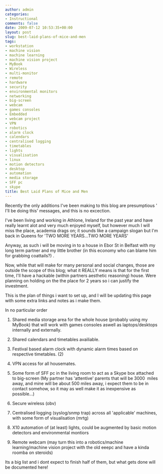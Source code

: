 ```yaml
---
author: admin
categories:
- Instructional
comments: false
date: 2009-07-12 10:53:35+00:00
layout: post
slug: best-laid-plans-of-mice-and-men
tags:
- workstation
- machine vision
- machine learning
- machine vision project
- MyBook
- Wireless
- multi-monitor
- remote
- hardware
- security
- environmental monitors
- networking
- big-screen
- webcam
- games consoles
- Embedded
- webcam project
- VPN
- robotics
- alarm clock
- calendars
- centralised logging
- timetables
- lights
- visualisation
- linux
- motion detectors
- desktop
- automation
- media storage
- SFF pc
- skype
title: Best Laid Plans of Mice and Men
---
```



Recently the only additions I've been making to this blog are presumptious '
I'll be doing this' messages, and this is no excection.

I've been living and working in Athlone, Ireland for the past year and have really learnt alot and very much enjoyed myself, but however much I will miss the place, academia drags on; it sounds like a campaign slogan but I'm back in Queens for 'TWO MORE YEARS...TWO MORE YEARS'

Anyway, as such i will be moving in to a house in Ebor St in Belfast with my long term partner and my little brother (in this economy who can blame him for grabbing coattails?) .

Now, while that will make for many personal and social changes, those are outside the scope of this blog; what it REALLY means is that for the first time, I'll have a hackable (within partners aesthetic reasoning) house. Were planning on holding on the the place for 2 years so i can justify the investment.

This is the plan of things i want to set up, and I will be updating this page with some extra links and notes as i make them.

In no particular order

	
  1. Shared media storage area for the whole house (probably using my MyBook) that will work with games consoles aswell as laptops/desktops internally and externally.

	
  2. Shared calendars and timetables availiable.

	
  3. Festival based alarm clock with dynamic alarm times based on respective timetables. (2)

	
  4. VPN access for all housemates.

	
  5. Some form of SFF pc in the living room to act as a Skype box attached to big-screen (My partner has 'attentive' parents that will be 3000  miles away, and mine will be about 500 miles away, i expect them to be in contact somehow, so it may as well make it as inexpensive as possible...)

	
  6. Secure wireless (obv)

	
  7. Centralised logging (syslog/snmp trap) across all 'applicable' machines, with some form of visualisation (mrtg)

	
  8. X10 automation of (at least) lights, could be augmented by basic motion detectors and environmental montiors

	
  9. Remote webcam (may turn this into a robotics/machine learning/machine vision project with the old eeepc and have a kinda roomba on steroids)

Its a big list and i dont expect to finish half of them, but what gets done will be documented here!
